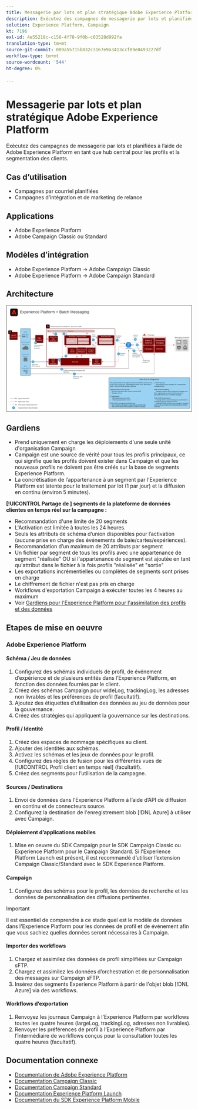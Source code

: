 ```yaml
---
title: Messagerie par lots et plan stratégique Adobe Experience Platform
description: Exécutez des campagnes de messagerie par lots et planifiées à l’aide de Adobe Experience Platform en tant que hub central pour les profils et la segmentation des clients.
solution: Experience Platform, Campaign
kt: 7196
exl-id: 4e55218c-c158-4f78-9f0b-c03528d992fa
translation-type: tm+mt
source-git-commit: 009a55715b832c3167e9a3413ccf89e0493227df
workflow-type: tm+mt
source-wordcount: '544'
ht-degree: 0%

---
```


# Messagerie par lots et plan stratégique Adobe Experience Platform

Exécutez des campagnes de messagerie par lots et planifiées à l’aide de Adobe Experience Platform en tant que hub central pour les profils et la segmentation des clients.

## Cas d’utilisation

* Campagnes par courriel planifiées
* Campagnes d’intégration et de marketing de relance

## Applications

* Adobe Experience Platform
* Adobe Campaign Classic ou Standard

## Modèles d’intégration

* Adobe Experience Platform → Adobe Campaign Classic
* Adobe Experience Platform → Adobe Campaign Standard

## Architecture

<img src="assets/aepbatch.svg" alt="Architecture de référence pour la messagerie par lots et le schéma directeur Adobe Experience Platform" style="border:1px solid #4a4a4a" />

## Gardiens

* Prend uniquement en charge les déploiements d&#39;une seule unité d&#39;organisation Campaign
* Campaign est une source de vérité pour tous les profils principaux, ce qui signifie que les profils doivent exister dans Campaign et que les nouveaux profils ne doivent pas être créés sur la base de segments Experience Platform.
* La concrétisation de l’appartenance à un segment par l’Experience Platform est latente pour le traitement par lot (1 par jour) et la diffusion en continu (environ 5 minutes).

**[!UICONTROL Partage de ] segments de la plateforme de données clientes en temps réel sur la campagne :**

* Recommandation d&#39;une limite de 20 segments
* L&#39;Activation est limitée à toutes les 24 heures.
* Seuls les attributs de schéma d’union disponibles pour l’activation (aucune prise en charge des événements de baie/cartes/expériences).
* Recommandation d’un maximum de 20 attributs par segment
* Un fichier par segment de tous les profils avec une appartenance de segment &quot;réalisée&quot; OU si l&#39;appartenance de segment est ajoutée en tant qu&#39;attribut dans le fichier à la fois profils &quot;réalisée&quot; et &quot;sortie&quot;
* Les exportations incrémentielles ou complètes de segments sont prises en charge
* Le chiffrement de fichier n&#39;est pas pris en charge
* Workflows d&#39;exportation Campaign à exécuter toutes les 4 heures au maximum
* Voir [Gardiens pour l&#39;Experience Platform pour l&#39;assimilation des profils et des données](https://experienceleague.adobe.com/docs/experience-platform/profile/guardrails.html)

## Etapes de mise en oeuvre

### Adobe Experience Platform

#### Schéma / Jeu de données

1. Configurez des schémas individuels de profil, de événement d’expérience et de plusieurs entités dans l’Experience Platform, en fonction des données fournies par le client.
1. Créez des schémas Campaign pour wideLog, trackingLog, les adresses non livrables et les préférences de profil (facultatif).
1. Ajoutez des étiquettes d’utilisation des données au jeu de données pour la gouvernance.
1. Créez des stratégies qui appliquent la gouvernance sur les destinations.

#### Profil / Identité

1. Créez des espaces de nommage spécifiques au client.
1. Ajouter des identités aux schémas.
1. Activez les schémas et les jeux de données pour le profil.
1. Configurez des règles de fusion pour les différentes vues de [!UICONTROL Profil client en temps réel] (facultatif).
1. Créez des segments pour l’utilisation de la campagne.

#### Sources / Destinations

1. Envoi de données dans l’Experience Platform à l’aide d’API de diffusion en continu et de connecteurs source.
1. Configurez la destination de l&#39;enregistrement blob [!DNL Azure] à utiliser avec Campaign.

#### Déploiement d’applications mobiles

1. Mise en oeuvre du SDK Campaign pour le SDK Campaign Classic ou Experience Platform pour le Campaign Standard. Si l’Experience Platform Launch est présent, il est recommandé d’utiliser l’extension Campaign Classic/Standard avec le SDK Experience Platform.

#### Campaign

1. Configurez des schémas pour le profil, les données de recherche et les données de personnalisation des diffusions pertinentes.

>[!IMPORTANT]
>
>Il est essentiel de comprendre à ce stade quel est le modèle de données dans l&#39;Experience Platform pour les données de profil et de événement afin que vous sachiez quelles données seront nécessaires à Campaign.

#### Importer des workflows

1. Chargez et assimilez des données de profil simplifiées sur Campaign sFTP.
1. Chargez et assimilez les données d’orchestration et de personnalisation des messages sur Campaign sFTP.
1. Insérez des segments Experience Platform à partir de l&#39;objet blob [!DNL Azure] via des workflows.

#### Workflows d’exportation

1. Renvoyez les journaux Campaign à l’Experience Platform par workflows toutes les quatre heures (largeLog, trackingLog, adresses non livrables).
1. Renvoyer les préférences de profil à l’Experience Platform par l’intermédiaire de workflows conçus pour la consultation toutes les quatre heures (facultatif).


## Documentation connexe

* [Documentation de Adobe Experience Platform](https://experienceleague.adobe.com/docs/experience-platform.html?lang=en)
* [Documentation Campaign Classic](https://experienceleague.adobe.com/docs/campaign-classic.html?lang=en)
* [Documentation Campaign Standard](https://experienceleague.adobe.com/docs/campaign-standard.html?lang=en)
* [Documentation Experience Platform Launch](https://experienceleague.adobe.com/docs/launch.html?lang=en)
* [Documentation du SDK Experience Platform Mobile](https://experienceleague.adobe.com/docs/mobile.html?lang=en)

